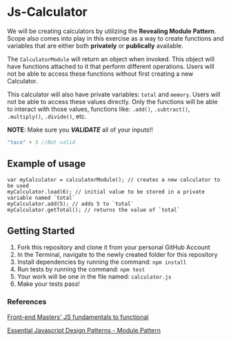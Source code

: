 # Js-Calculator

We will be creating calculators by utilizing the **Revealing Module Pattern**. Scope also comes into play in this exercise as a way to create functions and variables that are either both **privately** or **publically** available.

The `CalculatorModule` will return an object when invoked. This object will have functions attached to it that perform different operations. Users will not be able to access these functions without first creating a new Calculator.

This calculator will also have private variables: `total` and `memory`. Users will not be able to access these values directly. Only the functions will be able to interact with those values, functions like: `.add()`, `.subtract()`, `.multiply()`, `.divide()`, etc.

**NOTE**: Make sure you **_VALIDATE_** all of your inputs!!

```javascript
"taco" + 3 //Not valid
```

## Example of usage

    var myCalculator = calculatorModule(); // creates a new calculator to be used
    myCalculator.load(6); // initial value to be stored in a private variable named `total`
    myCalculator.add(5); // adds 5 to `total`
    myCalculator.getTotal(); // returns the value of `total`

## Getting Started
1. Fork this repository and clone it from your personal GitHub Account
2. In the Terminal, navigate to the newly created folder for this repository
3. Install dependencies by running the command: `npm install`
4. Run tests by running the command: `npm test`
5. Your work will be one in the file named: `calculator.js`
6. Make your tests pass!

### References
[Front-end Masters' JS fundamentals to functional](https://frontendmasters.com/courses/js-fundamentals-to-functional/#v=did85vfg6j&p=0.3508)

[Essential Javascript Design Patterns - Module Pattern](http://addyosmani.com/resources/essentialjsdesignpatterns/book/#modulepatternjavascript)

